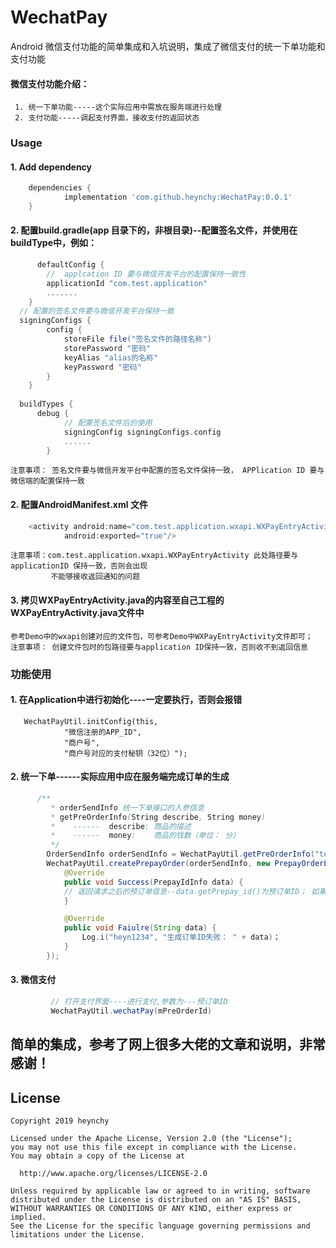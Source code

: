 # WechatPay
Android 微信支付功能的简单集成和入坑说明，集成了微信支付的统一下单功能和支付功能
#### 微信支付功能介绍：   
     1. 统一下单功能-----这个实际应用中需放在服务端进行处理
     2. 支付功能-----调起支付界面，接收支付的返回状态
### Usage
#### 1. Add dependency
```groovy
	dependencies {
	        implementation 'com.github.heynchy:WechatPay:0.0.1'
	}
```
#### 2. 配置build.gradle(app 目录下的，非根目录)--配置签名文件，并使用在buildType中，例如：
```groovy
      defaultConfig {
        //  applcation ID 要与微信开发平台的配置保持一致性    
        applicationId "com.test.application"
        .......
    }
  // 配置的签名文件要与微信开发平台保持一致
  signingConfigs {
        config {
            storeFile file("签名文件的路径名称")
            storePassword "密码"
            keyAlias "alias的名称"
            keyPassword "密码"
        }
    }
    
  buildTypes {
      debug {
            // 配置签名文件后的使用
            signingConfig signingConfigs.config
            ......
        }
```
    注意事项： 签名文件要与微信开发平台中配置的签名文件保持一致， APPlication ID 要与微信端的配置保持一致
#### 2. 配置AndroidManifest.xml 文件
```java
    <activity android:name="com.test.application.wxapi.WXPayEntryActivity"
            android:exported="true"/>
```
    注意事项：com.test.application.wxapi.WXPayEntryActivity 此处路径要与applicationID 保持一致，否则会出现
             不能够接收返回通知的问题
#### 3. 拷贝WXPayEntryActivity.java的内容至自己工程的 WXPayEntryActivity.java文件中
    参考Demo中的wxapi创建对应的文件包，可参考Demo中WXPayEntryActivity文件即可；
    注意事项： 创建文件包时的包路径要与application ID保持一致，否则收不到返回信息
    
### 功能使用
#### 1. 在Application中进行初始化----一定要执行，否则会报错
       WechatPayUtil.initConfig(this,
                "微信注册的APP_ID",
                "商户号",
                "商户号对应的支付秘钥（32位）");
#### 2. 统一下单------实际应用中应在服务端完成订单的生成
```java
      /**
         * orderSendInfo 统一下单接口的入参信息
         * getPreOrderInfo(String describe, String money)
         *    ------  describe: 商品的描述
         *    ------  money:    商品的钱数（单位： 分）
         */
        OrderSendInfo orderSendInfo = WechatPayUtil.getPreOrderInfo("test", "1");
        WechatPayUtil.createPrepayOrder(orderSendInfo, new PrepayOrderListener() {
            @Override
            public void Success(PrepayIdInfo data) {
	        // 返回请求之后的预订单信息--data.getPrepay_id()为预订单ID； 如果预订单ID为null表明出错，可打印data来查看所有的返回信息      
            }

            @Override
            public void Faiulre(String data) {
                Log.i("heyn1234", "生成订单ID失败： " + data)；
            }
        });
```
 #### 3. 微信支付
```java
         // 打开支付界面----进行支付,参数为---预订单ID
         WechatPayUtil.wechatPay(mPreOrderId)
```
简单的集成，参考了网上很多大佬的文章和说明，非常感谢！
------

License
-------
    Copyright 2019 heynchy

    Licensed under the Apache License, Version 2.0 (the "License");
    you may not use this file except in compliance with the License.
    You may obtain a copy of the License at

      http://www.apache.org/licenses/LICENSE-2.0

    Unless required by applicable law or agreed to in writing, software
    distributed under the License is distributed on an "AS IS" BASIS,
    WITHOUT WARRANTIES OR CONDITIONS OF ANY KIND, either express or implied.
    See the License for the specific language governing permissions and
    limitations under the License.

